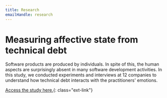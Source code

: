 ```yaml
---
title: Research
emailHandle: research
---
```

# Measuring affective state from technical debt
Software products are produced by individuals. In spite of this, the human aspects are surprisingly absent in many software development activities. In this study, we conducted experiments and interviews at 12 companies to understand how technical debt interacts with the practitioners' emotions.

[Access the study here.](https://arxiv.org/abs/2009.10660){: class="ext-link"}
